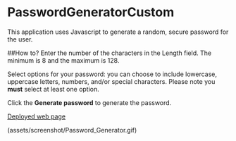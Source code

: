 # PasswordGeneratorCustom

This application uses Javascript to generate a random, secure password for the user.

##How to?
Enter the number of the characters in the Length field. The minimum is 8 and the maximum is 128.

Select options for your password: you can choose to include lowercase, uppercase letters, numbers, and/or special characters. Please note you **must** select at least one option.

Click the **Generate password** to generate the password.

[Deployed web page](https://vasylynash.github.io/PasswordGeneratorCustom/)

(assets/screenshot/Password_Generator.gif)
